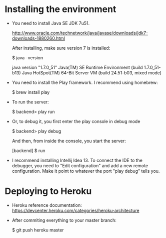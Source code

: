 Installing the environment
==========================

- You need to install Java SE JDK 7u51.

    http://www.oracle.com/technetwork/java/javase/downloads/jdk7-downloads-1880260.html

    After installing, make sure version 7 is installed:

    $ java -version

    java version "1.7.0_51"
    Java(TM) SE Runtime Environment (build 1.7.0_51-b13)
    Java HotSpot(TM) 64-Bit Server VM (build 24.51-b03, mixed mode)

- You need to install the Play framework. I recommend using homebrew:

    $ brew install play

- To run the server:

    $ backend> play run

- Or, to debug it, you first enter the play console in debug mode

    $ backend> play debug

    And then, from inside the console, you start the server:

    [backend] $ run

- I recommend installing Intellij Idea 13. To connect the IDE to the debugger, you need to "Edit configuration" and
  add a new remote configuration. Make it point to whatever the port "play debug" tells you.



Deploying to Heroku
===================

- Heroku reference documentation: https://devcenter.heroku.com/categories/heroku-architecture

- After commiting everything to your master branch:

    $ git push heroku master
